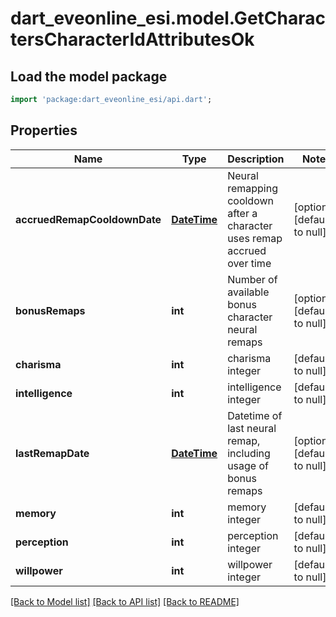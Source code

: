 # dart_eveonline_esi.model.GetCharactersCharacterIdAttributesOk

## Load the model package
```dart
import 'package:dart_eveonline_esi/api.dart';
```

## Properties
Name | Type | Description | Notes
------------ | ------------- | ------------- | -------------
**accruedRemapCooldownDate** | [**DateTime**](DateTime.md) | Neural remapping cooldown after a character uses remap accrued over time | [optional] [default to null]
**bonusRemaps** | **int** | Number of available bonus character neural remaps | [optional] [default to null]
**charisma** | **int** | charisma integer | [default to null]
**intelligence** | **int** | intelligence integer | [default to null]
**lastRemapDate** | [**DateTime**](DateTime.md) | Datetime of last neural remap, including usage of bonus remaps | [optional] [default to null]
**memory** | **int** | memory integer | [default to null]
**perception** | **int** | perception integer | [default to null]
**willpower** | **int** | willpower integer | [default to null]

[[Back to Model list]](../README.md#documentation-for-models) [[Back to API list]](../README.md#documentation-for-api-endpoints) [[Back to README]](../README.md)


